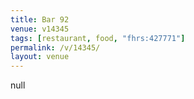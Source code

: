 ```yaml
---
title: Bar 92
venue: v14345
tags: [restaurant, food, "fhrs:427771"]
permalink: /v/14345/
layout: venue
---
```

null